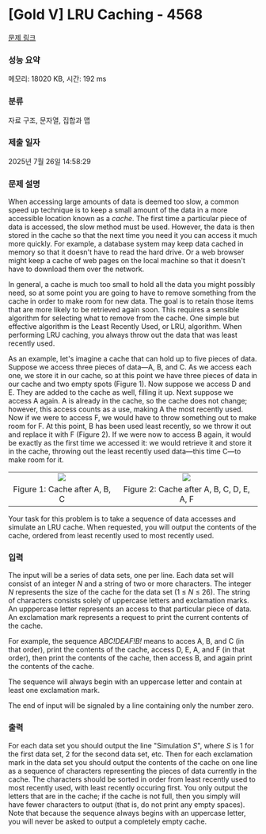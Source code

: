# [Gold V] LRU Caching - 4568 

[문제 링크](https://www.acmicpc.net/problem/4568) 

### 성능 요약

메모리: 18020 KB, 시간: 192 ms

### 분류

자료 구조, 문자열, 집합과 맵

### 제출 일자

2025년 7월 26일 14:58:29

### 문제 설명

<p>When accessing large amounts of data is deemed too slow, a common speed up technique is to keep a small amount of the data in a more accessible location known as a <em>cache</em>. The first time a particular piece of data is accessed, the slow method must be used. However, the data is then stored in the cache so that the next time you need it you can access it much more quickly. For example, a database system may keep data cached in memory so that it doesn't have to read the hard drive. Or a web browser might keep a cache of web pages on the local machine so that it doesn't have to download them over the network.</p>

<p>In general, a cache is much too small to hold all the data you might possibly need, so at some point you are going to have to remove something from the cache in order to make room for new data. The goal is to retain those items that are more likely to be retrieved again soon. This requires a sensible algorithm for selecting what to remove from the cache. One simple but effective algorithm is the Least Recently Used, or LRU, algorithm. When performing LRU caching, you always throw out the data that was least recently used.</p>

<p>As an example, let's imagine a cache that can hold up to five pieces of data. Suppose we access three pieces of data—A, B, and C. As we access each one, we store it in our cache, so at this point we have three pieces of data in our cache and two empty spots (Figure 1). Now suppose we access D and E. They are added to the cache as well, filling it up. Next suppose we access A again. A is already in the cache, so the cache does not change; however, this access counts as a use, making A the most recently used. Now if we were to access F, we would have to throw something out to make room for F. At this point, B has been used least recently, so we throw it out and replace it with F (Figure 2). If we were now to access B again, it would be exactly as the first time we accessed it: we would retrieve it and store it in the cache, throwing out the least recently used data—this time C—to make room for it.</p>

<table class="table table table-bordered">
	<tbody>
		<tr>
			<td style="text-align: center;"><img src="https://onlinejudgeimages.s3-ap-northeast-1.amazonaws.com/upload/images2/cache1.png"></td>
			<td style="text-align: center;"><img src="https://onlinejudgeimages.s3-ap-northeast-1.amazonaws.com/upload/images2/cache2.png"></td>
		</tr>
		<tr>
			<td style="text-align: center;">Figure 1: Cache after A, B, C</td>
			<td style="text-align: center;">Figure 2: Cache after A, B, C, D, E, A, F</td>
		</tr>
	</tbody>
</table>

<p>Your task for this problem is to take a sequence of data accesses and simulate an LRU cache. When requested, you will output the contents of the cache, ordered from least recently used to most recently used.</p>

### 입력 

 <p>The input will be a series of data sets, one per line. Each data set will consist of an integer <var>N</var> and a string of two or more characters. The integer <var>N</var> represents the size of the cache for the data set (1 ≤ <var>N</var> ≤ 26). The string of characters consists solely of uppercase letters and exclamation marks. An upppercase letter represents an access to that particular piece of data. An exclamation mark represents a request to print the current contents of the cache.</p>

<p>For example, the sequence <var>ABC!DEAF!B!</var> means to acces A, B, and C (in that order), print the contents of the cache, access D, E, A, and F (in that order), then print the contents of the cache, then access B, and again print the contents of the cache.</p>

<p>The sequence will always begin with an uppercase letter and contain at least one exclamation mark.</p>

<p>The end of input will be signaled by a line containing only the number zero.</p>

### 출력 

 <p>For each data set you should output the line "Simulation <var>S</var>", where <var>S</var> is 1 for the first data set, 2 for the second data set, etc. Then for each exclamation mark in the data set you should output the contents of the cache on one line as a sequence of characters representing the pieces of data currently in the cache. The characters should be sorted in order from least recently used to most recently used, with least recently occuring first. You only output the letters that are in the cache; if the cache is not full, then you simply will have fewer characters to output (that is, do not print any empty spaces). Note that because the sequence always begins with an uppercase letter, you will never be asked to output a completely empty cache.</p>

